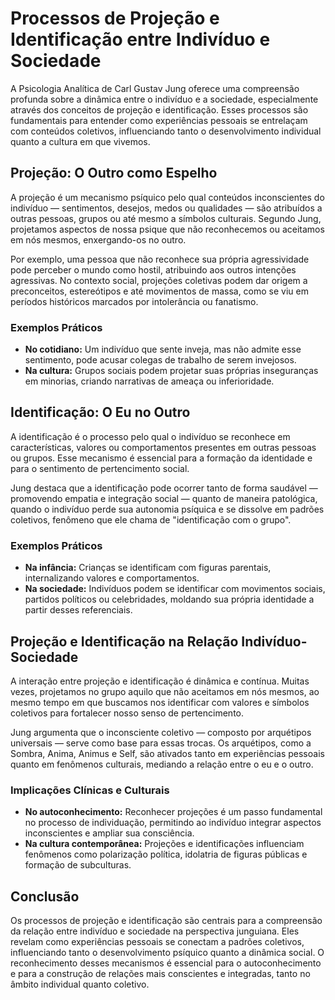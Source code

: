 # Processos de Projeção e Identificação entre Indivíduo e Sociedade

A Psicologia Analítica de Carl Gustav Jung oferece uma compreensão profunda sobre a dinâmica entre o indivíduo e a sociedade, especialmente através dos conceitos de projeção e identificação. Esses processos são fundamentais para entender como experiências pessoais se entrelaçam com conteúdos coletivos, influenciando tanto o desenvolvimento individual quanto a cultura em que vivemos.

## Projeção: O Outro como Espelho

A projeção é um mecanismo psíquico pelo qual conteúdos inconscientes do indivíduo — sentimentos, desejos, medos ou qualidades — são atribuídos a outras pessoas, grupos ou até mesmo a símbolos culturais. Segundo Jung, projetamos aspectos de nossa psique que não reconhecemos ou aceitamos em nós mesmos, enxergando-os no outro.

Por exemplo, uma pessoa que não reconhece sua própria agressividade pode perceber o mundo como hostil, atribuindo aos outros intenções agressivas. No contexto social, projeções coletivas podem dar origem a preconceitos, estereótipos e até movimentos de massa, como se viu em períodos históricos marcados por intolerância ou fanatismo.

### Exemplos Práticos

- **No cotidiano:** Um indivíduo que sente inveja, mas não admite esse sentimento, pode acusar colegas de trabalho de serem invejosos.
- **Na cultura:** Grupos sociais podem projetar suas próprias inseguranças em minorias, criando narrativas de ameaça ou inferioridade.

## Identificação: O Eu no Outro

A identificação é o processo pelo qual o indivíduo se reconhece em características, valores ou comportamentos presentes em outras pessoas ou grupos. Esse mecanismo é essencial para a formação da identidade e para o sentimento de pertencimento social.

Jung destaca que a identificação pode ocorrer tanto de forma saudável — promovendo empatia e integração social — quanto de maneira patológica, quando o indivíduo perde sua autonomia psíquica e se dissolve em padrões coletivos, fenômeno que ele chama de "identificação com o grupo".

### Exemplos Práticos

- **Na infância:** Crianças se identificam com figuras parentais, internalizando valores e comportamentos.
- **Na sociedade:** Indivíduos podem se identificar com movimentos sociais, partidos políticos ou celebridades, moldando sua própria identidade a partir desses referenciais.

## Projeção e Identificação na Relação Indivíduo-Sociedade

A interação entre projeção e identificação é dinâmica e contínua. Muitas vezes, projetamos no grupo aquilo que não aceitamos em nós mesmos, ao mesmo tempo em que buscamos nos identificar com valores e símbolos coletivos para fortalecer nosso senso de pertencimento.

Jung argumenta que o inconsciente coletivo — composto por arquétipos universais — serve como base para essas trocas. Os arquétipos, como a Sombra, Anima, Animus e Self, são ativados tanto em experiências pessoais quanto em fenômenos culturais, mediando a relação entre o eu e o outro.

### Implicações Clínicas e Culturais

- **No autoconhecimento:** Reconhecer projeções é um passo fundamental no processo de individuação, permitindo ao indivíduo integrar aspectos inconscientes e ampliar sua consciência.
- **Na cultura contemporânea:** Projeções e identificações influenciam fenômenos como polarização política, idolatria de figuras públicas e formação de subculturas.

## Conclusão

Os processos de projeção e identificação são centrais para a compreensão da relação entre indivíduo e sociedade na perspectiva junguiana. Eles revelam como experiências pessoais se conectam a padrões coletivos, influenciando tanto o desenvolvimento psíquico quanto a dinâmica social. O reconhecimento desses mecanismos é essencial para o autoconhecimento e para a construção de relações mais conscientes e integradas, tanto no âmbito individual quanto coletivo.